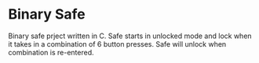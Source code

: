 # Binary Safe

Binary safe prject written in C. Safe starts in unlocked mode and lock when it takes in a combination of 6 button presses. Safe will unlock when combination is re-entered.
